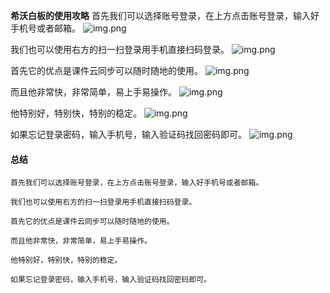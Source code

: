 ﻿---
layout: post
tags: [信息技术]
author: wkp
---

**希沃白板的使用攻略**
首先我们可以选择账号登录，在上方点击账号登录，输入好手机号或者邮箱。
![img.png](https://wangkaiping.cn/images/wkp/img_4.png)

我们也可以使用右方的扫一扫登录用手机直接扫码登录。
![img.png](https://wangkaiping.cn/images/wkp/img_5.png)

首先它的优点是课件云同步可以随时随地的使用。
![img.png](https://wangkaiping.cn/images/wkp/img_6.png)

而且他非常快，非常简单，易上手易操作。
![img.png](https://wangkaiping.cn/images/wkp/img_6.png)

他特别好，特别快，特别的稳定。
![img.png](https://wangkaiping.cn/images/wkp/img_6.png)

如果忘记登录密码，输入手机号，输入验证码找回密码即可。
![img.png](https://wangkaiping.cn/images/wkp/img_7.png)


#### 总结
```
首先我们可以选择账号登录，在上方点击账号登录，输入好手机号或者邮箱。

我们也可以使用右方的扫一扫登录用手机直接扫码登录。

首先它的优点是课件云同步可以随时随地的使用。

而且他非常快，非常简单，易上手易操作。

他特别好，特别快，特别的稳定。

如果忘记登录密码，输入手机号，输入验证码找回密码即可。
```